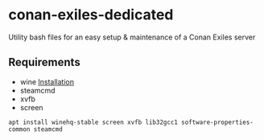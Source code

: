 # conan-exiles-dedicated

Utility bash files for an easy setup &amp; maintenance of a Conan Exiles server

## Requirements

- wine [Installation](https://wiki.winehq.org/Ubuntu)
- steamcmd
- xvfb
- screen

```
apt install winehq-stable screen xvfb lib32gcc1 software-properties-common steamcmd
```
